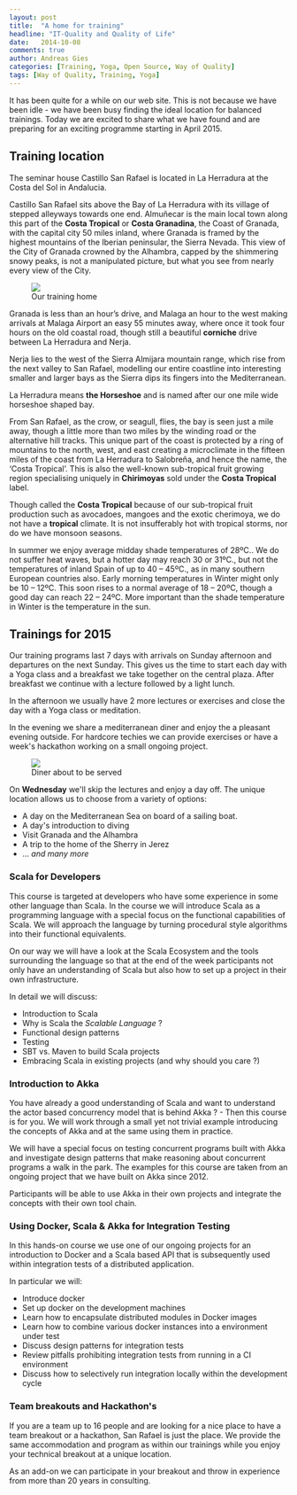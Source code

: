 ```yaml
---
layout: post
title:  "A home for training"
headline: "IT-Quality and Quality of Life"
date:   2014-10-08
comments: true
author: Andreas Gies
categories: [Training, Yoga, Open Source, Way of Quality]
tags: [Way of Quality, Training, Yoga]
---
```

It has been quite for a while on our web site. This is not because we have been idle - we have been busy finding 
the ideal location for balanced trainings. Today we are excited to share what we have found and are preparing 
for an exciting programme starting in April 2015.

## Training location 

The seminar house Castillo San Rafael is located in La Herradura at the Costa del Sol in Andalucia. 

Castillo San Rafael sits above the Bay of La Herradura with its village of stepped alleyways towards one end. 
Almuñecar is the main local town along this part of the **Costa Tropical** or **Costa Granadina**, the Coast of Granada,
with the capital city 50 miles inland, where Granada is framed by the highest mountains of the Iberian peninsular, the Sierra Nevada.
This view of the City of Granada crowned by the Alhambra, capped by the shimmering snowy peaks, is not a manipulated picture, 
but what you see from nearly every view of the City.

<figure>
	<img src="{{ site.url }}/images/{{ page.date | date: "%Y-%m-%d" }}/mainhouse2.jpg"></a>
	<figcaption>Our training home</figcaption>
</figure>

Granada is less than an hour’s drive, and Malaga an hour to the west making arrivals at Malaga Airport an easy 55 minutes away, 
where once it took four hours on the old coastal road, though still a beautiful **corniche** drive between La Herradura and Nerja.

Nerja lies to the west of the Sierra Almijara mountain range, which rise from the next valley to San Rafael, 
modelling our entire coastline into interesting smaller and larger bays as the Sierra dips its fingers into the Mediterranean.

La Herradura means **the Horseshoe** and is named after our one mile wide horseshoe shaped bay.

From San Rafael, as the crow, or seagull, flies, the bay is seen just a mile away, though a little more than two miles by the 
winding road or the alternative hill tracks. This unique part of the coast is protected by a ring of mountains to the north, 
west, and east creating a microclimate in the fifteen miles of the coast from La Herradura to Salobreña, and hence the name, 
the ‘Costa Tropical’. This is also the well-known sub-tropical fruit growing region specialising uniquely in **Chirimoyas**
sold under the **Costa Tropical** label.

Though called the **Costa Tropical** because of our sub-tropical fruit production such as avocadoes, mangoes and the exotic
cherimoya, we do not have a **tropical** climate. It is not insufferably hot with tropical storms, nor do we have monsoon seasons.

In summer we enjoy average midday shade temperatures of 28ºC.. We do not suffer heat waves, but a hotter day may reach 30 or 31ºC., 
but not the temperatures of inland Spain of up to 40 – 45ºC., as in many southern European countries also. Early morning temperatures 
in Winter might only be 10 – 12ºC. This soon rises to a normal average of 18 – 20ºC, though a good day can reach 22 – 24ºC.
More important than the shade temperature in Winter is the temperature in the sun.

## Trainings for 2015 

Our training programs last 7 days with arrivals on Sunday afternoon and departures on the next Sunday. This gives us the time to start 
each day with a Yoga class and a breakfast we take together on the central plaza. After breakfast we continue with a lecture followed 
by a light lunch. 

In the afternoon we usually have 2 more lectures or exercises and close the day with a Yoga class or meditation. 

In the evening we share a mediterranean diner and enjoy the a pleasant evening outside. For hardcore techies we can provide 
exercises or have a week's hackathon working on a small ongoing project.

<figure>
	<img src="{{ site.url }}/images/{{ page.date | date: "%Y-%m-%d" }}/diner.png"></a>
	<figcaption>Diner about to be served</figcaption>
</figure>

On **Wednesday** we'll skip the lectures and enjoy a day off. The unique location allows us to choose from a variety of options:

* A day on the Mediterranean Sea on board of a sailing boat. 
* A day's introduction to diving 
* Visit Granada and the Alhambra
* A trip to the home of the Sherry in Jerez
* ... _and many more_

### Scala for Developers

This course is targeted at developers who have some experience in some other language than Scala. In the course we will 
introduce Scala as a programming language with a special focus on the functional capabilities of Scala. We will approach 
the language by turning procedural style algorithms into their functional equivalents. 

On our way we will have a look at the Scala Ecosystem and the tools surrounding the language so that at the end of the 
week participants not only have an understanding of Scala but also how to set up a project in their own infrastructure.

In detail we will discuss:

* Introduction to Scala 
* Why is Scala the _Scalable Language_ ?
* Functional design patterns 
* Testing
* SBT vs. Maven to build Scala projects
* Embracing Scala in existing projects (and why should you care ?)

### Introduction to Akka

You have already a good understanding of Scala and want to understand the actor based concurrency model that is behind 
Akka ? - Then this course is for you. We will work through a small yet not trivial example introducing the concepts 
of Akka and at the same using them in practice. 

We will have a special focus on testing concurrent programs built with Akka and investigate design patterns that make 
reasoning about concurrent programs a walk in the park. The examples for this course are taken from an ongoing project
that we have built on Akka since 2012. 

Participants will be able to use Akka in their own projects and integrate the concepts with their own tool chain. 

### Using Docker, Scala &amp; Akka for Integration Testing

In this hands-on course we use one of our ongoing projects for an introduction to Docker and a Scala based API 
that is subsequently used within integration tests of a distributed application. 

In particular we will:

* Introduce docker
* Set up docker on the development machines
* Learn how to encapsulate distributed modules in Docker images
* Learn how to combine various docker instances into a environment under test
* Discuss design patterns for integration tests 
* Review pitfalls prohibiting integration tests from running in a CI environment
* Discuss how to selectively run integration locally within the development cycle

### Team breakouts and Hackathon's

If you are a team up to 16 people and are looking for a nice place to have a team breakout or a hackathon, San Rafael is just 
the place. We provide the same accommodation and program as within our trainings while you enjoy your technical breakout 
at a unique location. 

As an add-on we can participate in your breakout and throw in experience from more than 20 years in consulting.


